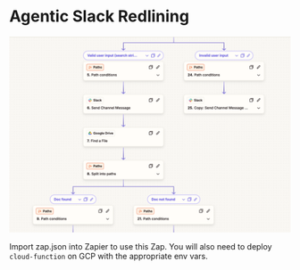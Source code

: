 # Agentic Slack Redlining
![screenshot](screenshot.png)

Import zap.json into Zapier to use this Zap.
You will also need to deploy `cloud-function` on GCP with the appropriate env vars.